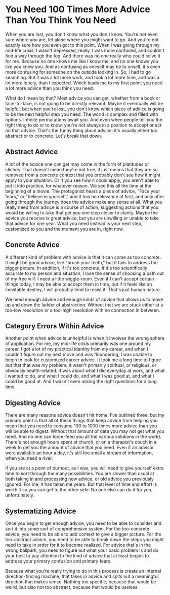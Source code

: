 # You Need 100 Times More Advice Than You Think You Need

When you are lost, you don't know what you don't know. You're not even sure where you are, let alone where you might want to go. And you're not exactly sure how you even got to this point. When I was going through my mid-life crisis, I wasn't depressed, really. I was more confused, and couldn't find a way through the fog. And there was no one really who could solve it for me. Because no one knows me like I know me, and no one knows you like you know you. And as confusing as oneself may be to onself, it's even more confusing for someone on the outside looking in. So, I had to go searching. But it was a lot more work, and took a lot more time, and was a lot more lonely, than I expected. Which leads me to my first point: you need a lot more advice than you think you need.

What do I mean by that? Most advice you can get, whether from a book or face-to-face, is not going to be directly relevant. Maybe it eventually will be helpful, but when you're lost, you don't know which piece of advice is going to be the next helpful step you need. The world is complex and filled with options. Infinite permutations await you. And even when people tell you the right thing to do or to know, you're not always in a position to accept or act on that advice. That's the funny thing about advice: it's usually either too abstract or to concrete. Let's break that down.

## Abstract Advice

A lot of the advice one can get may come in the form of platitudes or cliches. That doesn't mean they're not true, it just means that they are so removed from a concrete context that you probably don't see how it might apply to your situation. Or if you see how it could apply, you aren't able to put it into practice, for whatever reason. We see this all the time at the beginning of a movie. The protagonist hears a piece of advice, "Face your fears," or "believe in yourself," and it has no relevance at first, and only after going through the journey does the advice make any sense at all. What you really need from advice is a course of action, suggesting actions that you would be willing to take that get you one step closer to clarity. Maybe the advice you receive is great advice, but you are unwilling or unable to take that advice for one year. What you need instead is your next step, customized to you and the moment you are in, right now.

## Concrete Advice

A different kind of problem with advice is that it can come as too concrete. It might be good advice, like "brush your teeth," but it fails to address the bigger picture. In addition, if it's too concrete, if it's too scientifically accurate to my person and situation, I lose the sense of choosing a path out of my free will. I need a little wiggle-room. Even if I can't accept certain things today, I may be able to accept them in time, but if it feels like an inevitable destiny, I will probably tend to resist it. That's just human nature.

We need enough advice and enough kinds of advice that allows us to move up and down the ladder of abstraction. Without that we are stuck either at a too-low resolution or a too-high resolution with no connection in between.

## Category Errors Within Advice

Another point when advice is unhelpful is when it involves the wrong sphere of application. For me, my mid-life crisis primarily was one around my career. I got a lot of my practical identity from my career, and when I couldn't figure out my next move and was floundering, I was unable to begin to look for customized career advice. It took me a long time to figure out that that was my problem. It wasn't primarily spiritual, or religious, or obviously health-related. It was about what I did everyday at work, and what I wanted to do, and what I could do, and what I was good at, and what I could be good at. And I wasn't even asking the right questions for a long time.

## Digesting Advice

There are many reasons advice doesn't hit home. I've outlined three, but my primary point is that all of these things that keep advice from helping you mean that you need to consume 100 to 1000 times more advice than you will be able to digest. Without that amount of data you may not get what you need. And no one can force-feed you all the various solutions in the world. There's not enough hours spent at church, or on a therapist's couch in a week to get you the amount of advice that you need. Even if an advisor were available an hour a day, it's still too small a stream of information, when you need a river.

If you are at a point of burnout, as I was, you will need to give yourself extra time to sort through the many possibilities. You are slower than usual at both taking in and processing new advice, or old advice you previously ignored. For me, it has taken me years. But that level of time and effort is worth it so you can get to the other side. No one else can do it for you, unfortunately.

## Systematizing Advice

Once you begin to get enough advice, you need to be able to consider and sort it into some sort of comprehensive system. For the too-concrete advice, you need to be able to add context to give a bigger picture. For the too-abstract advice, you need to be able to break down the steps you might need to take in order for it to become realized. For advice that's in the wrong ballpark, you need to figure out what your basic problem is and do your best to pay attention to the kind of advice that at least begins to address your primary confusion and primary fears.

Because what you're really trying to do in this process is create an internal direction-finding machine, that takes in advice and spits out a meaningful direction that makes sense. Nothing too specific, because that would be weird, but also not too abstract, because that would be useless.


